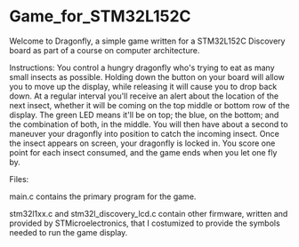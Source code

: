 # Game_for_STM32L152C

Welcome to Dragonfly, a simple game written for a STM32L152C Discovery board as part of a course on computer architecture. 

Instructions:
You control a hungry dragonfly who's trying to eat as many small insects as possible. Holding down the button on your board will allow you to move up the display, while releasing it will cause you to drop back down. At a regular interval you'll receive an alert about the location of the next insect, whether it will be coming on the top middle or bottom row of the display. The green LED means it'll be on top; the blue, on the bottom; and the combination of both, in the middle. You will then have about a second to maneuver your dragonfly into position to catch the incoming insect. Once the insect appears on screen, your dragonfly is locked in. You score one point for each insect consumed, and the game ends when you let one fly by.

Files:

main.c contains the primary program for the game.

stm32l1xx.c and stm32l_discovery_lcd.c contain other firmware, written and provided by STMicroelectronics, that I costumized to provide the symbols needed to run the game display.
